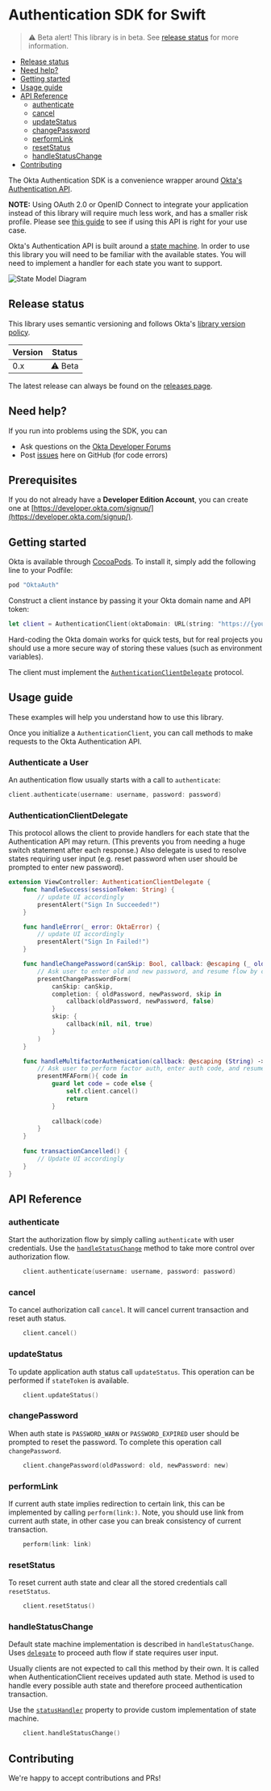 # Authentication SDK for Swift

> :warning: Beta alert! This library is in beta. See [release status](#release-status) for more information.

* [Release status](#release-status)
* [Need help?](#need-help)
* [Getting started](#getting-started)
* [Usage guide](#usage-guide)
* [API Reference](#api-reference)
    * [authenticate](#authenticate)
    * [cancel](#cancel)
    * [updateStatus](#updateStatus)
    * [changePassword](#changePassword)
    * [performLink](#performLink)
    * [resetStatus](#resetStatus)
    * [handleStatusChange](#handleStatusChange)
* [Contributing](#contributing)
 
The Okta Authentication SDK is a convenience wrapper around [Okta's Authentication API](https://developer.okta.com/docs/api/resources/authn.html).

**NOTE:** Using OAuth 2.0 or OpenID Connect to integrate your application instead of this library will require much less work, and has a smaller risk profile. Please see [this guide](https://developer.okta.com/use_cases/authentication/) to see if using this API is right for your use case.

Okta's Authentication API is built around a [state machine](https://developer.okta.com/docs/api/resources/authn#transaction-state). In order to use this library you will need to be familiar with the available states. You will need to implement a handler for each state you want to support.  

![State Model Diagram](https://raw.githubusercontent.com/okta/okta.github.io/source/_source/_assets/img/auth-state-model.png "State Model Diagram")
 
## Release status

This library uses semantic versioning and follows Okta's [library version policy](https://developer.okta.com/code/library-versions/).

| Version | Status                    |
| ------- | ------------------------- |
| 0.x     | :warning: Beta            |
 
The latest release can always be found on the [releases page][github-releases].
 
## Need help?
 
If you run into problems using the SDK, you can
 
* Ask questions on the [Okta Developer Forums][devforum]
* Post [issues][github-issues] here on GitHub (for code errors)

## Prerequisites

If you do not already have a **Developer Edition Account**, you can create one at [https://developer.okta.com/signup/](https://developer.okta.com/signup/).
 
## Getting started
 
Okta is available through [CocoaPods](http://cocoapods.org). To install
it, simply add the following line to your Podfile:

```ruby
pod "OktaAuth"
```
 
Construct a client instance by passing it your Okta domain name and API token:
 
[//]: # (method: createClient)
```swift
let client = AuthenticationClient(oktaDomain: URL(string: "https://{yourOktaDomain}")!, delegate: self)
```
[//]: # (end: createClient)
 
Hard-coding the Okta domain works for quick tests, but for real projects you should use a more secure way of storing these values (such as environment variables). 

The client must implement the [`AuthenticationClientDelegate`](AuthenticationClientDelegate) protocol. 

## Usage guide

These examples will help you understand how to use this library.

Once you initialize a `AuthenticationClient`, you can call methods to make requests to the Okta Authentication API.

### Authenticate a User

An authentication flow usually starts with a call to `authenticate`:

```swift
client.authenticate(username: username, password: password)
```

### AuthenticationClientDelegate

This protocol allows the client to provide handlers for each state that the Authentication API may return. (This prevents you from needing a huge switch statement after each response.) Also delegate is used to resolve states requiring user input (e.g. reset password when user should be prompted to enter new password).

```swift
extension ViewController: AuthenticationClientDelegate {
    func handleSuccess(sessionToken: String) {
        // update UI accordingly
        presentAlert("Sign In Succeeded!")
    }

    func handleError(_ error: OktaError) {
        // update UI accordingly
        presentAlert("Sign In Failed!")
    }

    func handleChangePassword(canSkip: Bool, callback: @escaping (_ old: String?, _ new: String?, _ skip: Bool) -> Void) {
        // Ask user to enter old and new password, and resume flow by calling callback
        presentChangePasswordForm(
            canSkip: canSkip,
            completion: { oldPassword, newPassword, skip in
                callback(oldPassword, newPassword, false)
            }
            skip: {
                callback(nil, nil, true)
            }
        )
    }

    func handleMultifactorAuthenication(callback: @escaping (String) -> Void) {
        // Ask user to perform factor auth, enter auth code, and resume flow by calling callback
        presentMFAForm(){ code in
            guard let code = code else {
                self.client.cancel()
                return
            }
            
            callback(code)
        }
    }
    
    func transactionCancelled() {
        // Update UI accordingly
    }
}
```

## API Reference

### authenticate

Start the authorization flow by simply calling `authenticate` with user credentials. Use the [`handleStatusChange`](#handle-status-change) method to take more control over authorization flow.

```swift
    client.authenticate(username: username, password: password)
```

### cancel
To cancel authorization call `cancel`. It will cancel current transaction and reset auth status. 

```swift
    client.cancel()
```

### updateStatus

To update application auth status call `updateStatus`. This operation can be performed if  `stateToken` is available.

```swift
    client.updateStatus()
```

### changePassword

When auth state is `PASSWORD_WARN` or `PASSWORD_EXPIRED` user should be prompted to reset the password. To complete this operation call `changePassword`.

```swift
    client.changePassword(oldPassword: old, newPassword: new)
```

### performLink

If current auth state implies redirection to certain link, this can be implemented by calling `perform(link:)`. Note, you should use link from current auth state, in other case you can break consistency of current transaction. 

```swift
    perform(link: link)
```

### resetStatus

To reset current auth state and clear all the stored credentials call `resetStatus`.

```swift
    client.resetStatus()
```

### handleStatusChange

Default state machine implementation is described in `handleStatusChange`. Uses [`delegate`](#auth-client-delegate) to proceed auth flow if state requires user input.

Usually clients are not expected to call this method by their own. It is called when AuthenticationClient receives updated auth state. Method is used to handle every possible auth state and therefore proceed authentication transaction. 

Use the [`statusHandler`](#status-handler) property to provide custom implementation of state machine.

```swift
    client.handleStatusChange()
```

## Contributing
 
We're happy to accept contributions and PRs!

[devforum]: https://devforum.okta.com/
[github-issues]: https://github.com/okta/okta-auth-swift/issues
[github-releases]: https://github.com/okta/okta-auth-swift/releases
